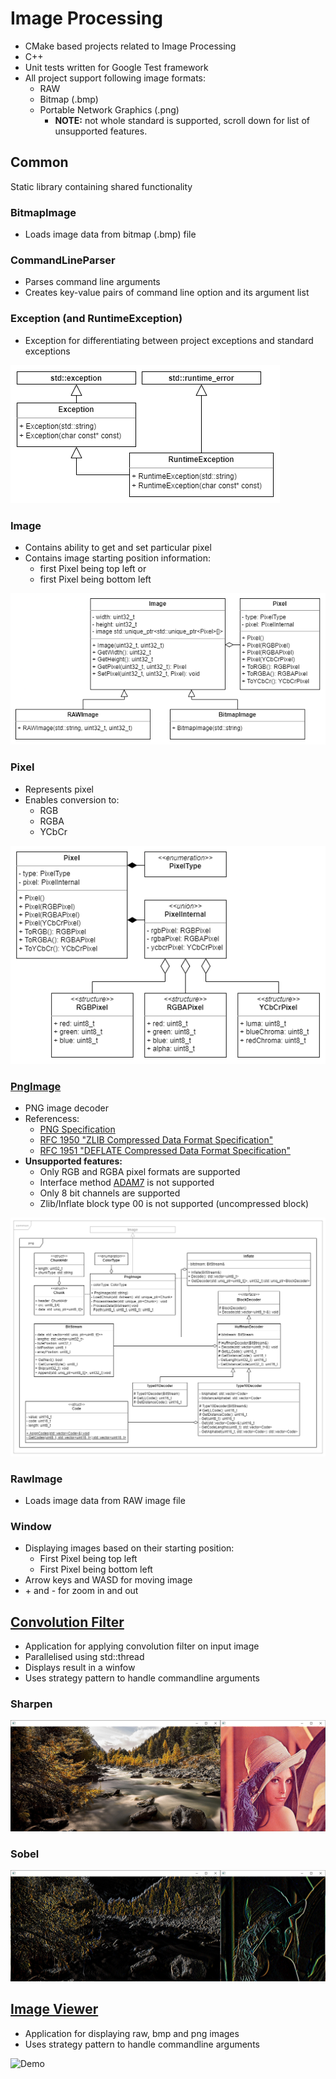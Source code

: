 # Image Processing
- CMake based projects related to Image Processing
- C++
- Unit tests written for Google Test framework
- All project support following image formats:
    - RAW
    - Bitmap (.bmp)
    - Portable Network Graphics (.png) 
        - **NOTE:** not whole standard is supported, scroll down for list of unsupported features.

## Common
Static library containing shared functionality

### BitmapImage
- Loads image data from bitmap (.bmp) file

### CommandLineParser
- Parses command line arguments
- Creates key-value pairs of command line option and its argument list

### Exception (and RuntimeException)
- Exception for differentiating between project exceptions and standard exceptions

![Demo](Common/media/Exception.png)

### Image
- Contains ability to get and set particular pixel
- Contains image starting position information:
    - first Pixel being top left or
    - first Pixel being bottom left

![Demo](Common/media/Image.png)

### Pixel
- Represents pixel
- Enables conversion to:
   - RGB 
   - RGBA 
   - YCbCr

![Demo](Common/media/Pixel.png)

### [PngImage](Common)
- PNG image decoder
- Referencess:
    - [PNG Specification](https://www.w3.org/TR/PNG/)
    - [RFC 1950 "ZLIB Compressed Data Format Specification"](https://datatracker.ietf.org/doc/html/rfc1950)
    - [RFC 1951 "DEFLATE Compressed Data Format Specification"](https://datatracker.ietf.org/doc/html/rfc1951)
- **Unsupported features:**
    - Only RGB and RGBA pixel formats are supported
    - Interface method [ADAM7](https://en.wikipedia.org/wiki/Adam7_algorithm) is not supported
    - Only 8 bit channels are supported
    - Zlib/Inflate block type 00 is not supported (uncompressed block)

![Demo](Common/media/Png.png)

### RawImage
- Loads image data from RAW image file

### Window
- Displaying images based on their starting position:
    - First Pixel being top left
    - First Pixel being bottom left
- Arrow keys and WASD for moving image
- \+ and - for zoom in and out

## [Convolution Filter](ConvolutionFilter)
- Application for applying convolution filter on input image
- Parallelised using std::thread
- Displays result in a winfow
- Uses strategy pattern to handle commandline arguments

### Sharpen
![Demo](ConvolutionFilter/media/SHARPEN.png)

### Sobel
![Demo](ConvolutionFilter/media/SOBEL.png)

## [Image Viewer](ImageViewer)
- Application for displaying raw, bmp and png images
- Uses strategy pattern to handle commandline arguments

![Demo](ImageViewer/media/ImageViewer.gif)


